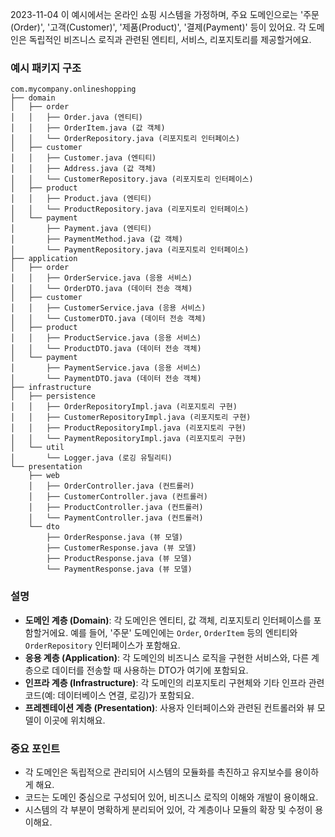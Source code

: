2023-11-04
이 예시에서는 온라인 쇼핑 시스템을 가정하며, 주요 도메인으로는 '주문(Order)', '고객(Customer)', '제품(Product)', '결제(Payment)' 등이 있어요. 
각 도메인은 독립적인 비즈니스 로직과 관련된 엔티티, 서비스, 리포지토리를  제공할거에요.
### 예시 패키지 구조

```
com.mycompany.onlineshopping
├── domain
│   ├── order
│   │   ├── Order.java (엔티티)
│   │   ├── OrderItem.java (값 객체)
│   │   └── OrderRepository.java (리포지토리 인터페이스)
│   ├── customer
│   │   ├── Customer.java (엔티티)
│   │   ├── Address.java (값 객체)
│   │   └── CustomerRepository.java (리포지토리 인터페이스)
│   ├── product
│   │   ├── Product.java (엔티티)
│   │   └── ProductRepository.java (리포지토리 인터페이스)
│   └── payment
│       ├── Payment.java (엔티티)
│       ├── PaymentMethod.java (값 객체)
│       └── PaymentRepository.java (리포지토리 인터페이스)
├── application
│   ├── order
│   │   ├── OrderService.java (응용 서비스)
│   │   └── OrderDTO.java (데이터 전송 객체)
│   ├── customer
│   │   ├── CustomerService.java (응용 서비스)
│   │   └── CustomerDTO.java (데이터 전송 객체)
│   ├── product
│   │   ├── ProductService.java (응용 서비스)
│   │   └── ProductDTO.java (데이터 전송 객체)
│   └── payment
│       ├── PaymentService.java (응용 서비스)
│       └── PaymentDTO.java (데이터 전송 객체)
├── infrastructure
│   ├── persistence
│   │   ├── OrderRepositoryImpl.java (리포지토리 구현)
│   │   ├── CustomerRepositoryImpl.java (리포지토리 구현)
│   │   ├── ProductRepositoryImpl.java (리포지토리 구현)
│   │   └── PaymentRepositoryImpl.java (리포지토리 구현)
│   └── util
│       └── Logger.java (로깅 유틸리티)
└── presentation
    ├── web
    │   ├── OrderController.java (컨트롤러)
    │   ├── CustomerController.java (컨트롤러)
    │   ├── ProductController.java (컨트롤러)
    │   └── PaymentController.java (컨트롤러)
    └── dto
        ├── OrderResponse.java (뷰 모델)
        ├── CustomerResponse.java (뷰 모델)
        ├── ProductResponse.java (뷰 모델)
        └── PaymentResponse.java (뷰 모델)

```
### 설명

- **도메인 계층 (Domain)**: 각 도메인은 엔티티, 값 객체, 리포지토리 인터페이스를 포함할거에요. 예를 들어, '주문' 도메인에는 `Order`, `OrderItem` 등의 엔티티와 `OrderRepository` 인터페이스가 포함해요.
- **응용 계층 (Application)**: 각 도메인의 비즈니스 로직을 구현한 서비스와, 다른 계층으로 데이터를 전송할 때 사용하는 DTO가 여기에 포함되요.
- **인프라 계층 (Infrastructure)**: 각 도메인의 리포지토리 구현체와 기타 인프라 관련 코드(예: 데이터베이스 연결, 로깅)가 포함되요.
- **프레젠테이션 계층 (Presentation)**: 사용자 인터페이스와 관련된 컨트롤러와 뷰 모델이 이곳에 위치해요.
### 중요 포인트
- 각 도메인은 독립적으로 관리되어 시스템의 모듈화를 촉진하고 유지보수를 용이하게 해요.
- 코드는 도메인 중심으로 구성되어 있어, 비즈니스 로직의 이해와 개발이 용이해요.
- 시스템의 각 부분이 명확하게 분리되어 있어, 각 계층이나 모듈의 확장 및 수정이 용이해요.